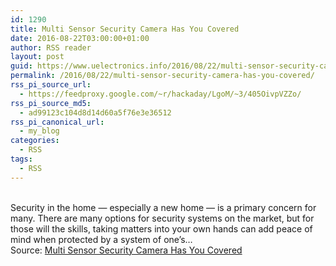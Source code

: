 ```yaml
---
id: 1290
title: Multi Sensor Security Camera Has You Covered
date: 2016-08-22T03:00:00+01:00
author: RSS reader
layout: post
guid: https://www.uelectronics.info/2016/08/22/multi-sensor-security-camera-has-you-covered/
permalink: /2016/08/22/multi-sensor-security-camera-has-you-covered/
rss_pi_source_url:
  - https://feedproxy.google.com/~r/hackaday/LgoM/~3/405OivpVZZo/
rss_pi_source_md5:
  - ad99123c104d8d14d60a5f76e3e36512
rss_pi_canonical_url:
  - my_blog
categories:
  - RSS
tags:
  - RSS
---
```

&#013;  
Security in the home — especially a new home — is a primary concern for many. There are many options for security systems on the market, but for those will the skills, taking matters into your own hands can add peace of mind when protected by a system of one’s…&#013;  
Source: <a href="https://feedproxy.google.com/~r/hackaday/LgoM/~3/405OivpVZZo/" target="_blank">Multi Sensor Security Camera Has You Covered</a>